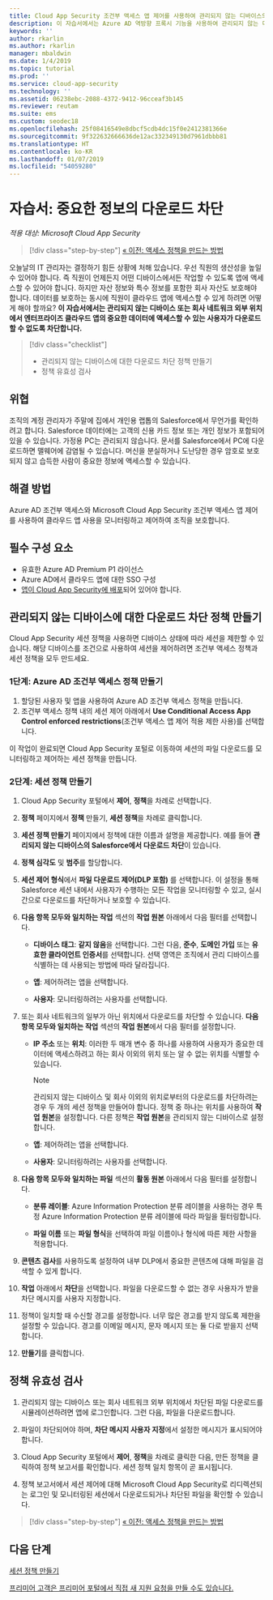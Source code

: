 ```yaml
---
title: Cloud App Security 조건부 액세스 앱 제어를 사용하여 관리되지 않는 디바이스의 다운로드 차단
description: 이 자습서에서는 Azure AD 역방향 프록시 기능을 사용하여 관리되지 않는 디바이스에서 중요한 데이터를 다운로드하지 못하도록 하여 조직을 보호하는 시나리오를 설명합니다.
keywords: ''
author: rkarlin
ms.author: rkarlin
manager: mbaldwin
ms.date: 1/4/2019
ms.topic: tutorial
ms.prod: ''
ms.service: cloud-app-security
ms.technology: ''
ms.assetid: 06238ebc-2088-4372-9412-96cceaf3b145
ms.reviewer: reutam
ms.suite: ems
ms.custom: seodec18
ms.openlocfilehash: 25f08416549e8dbcf5cdb4dc15f0e2412381366e
ms.sourcegitcommit: 9f322632666636de12ac332349130d7961dbbb81
ms.translationtype: HT
ms.contentlocale: ko-KR
ms.lasthandoff: 01/07/2019
ms.locfileid: "54059280"
---
```

# <a name="tutorial-block-download-of-sensitive-information"></a>자습서: 중요한 정보의 다운로드 차단 

*적용 대상: Microsoft Cloud App Security*

>[!div class="step-by-step"]
[« 이전: 액세스 정책을 만드는 방법](access-policy-aad.md)

오늘날의 IT 관리자는 결정하기 힘든 상황에 처해 있습니다. 우선 직원의 생산성을 높일 수 있어야 합니다. 즉 직원이 언제든지 어떤 디바이스에서든 작업할 수 있도록 앱에 액세스할 수 있어야 합니다. 하지만 자산 정보와 특수 정보를 포함한 회사 자산도 보호해야 합니다. 데이터를 보호하는 동시에 직원이 클라우드 앱에 액세스할 수 있게 하려면 어떻게 해야 할까요? **이 자습서에서는 관리되지 않는 디바이스 또는 회사 네트워크 외부 위치에서 엔터프라이즈 클라우드 앱의 중요한 데이터에 액세스할 수 있는 사용자가 다운로드할 수 없도록 차단합니다.**

> [!div class="checklist"]
> * 관리되지 않는 디바이스에 대한 다운로드 차단 정책 만들기
> * 정책 유효성 검사


## <a name="the-threat"></a>위협

조직의 계정 관리자가 주말에 집에서 개인용 랩톱의 Salesforce에서 무언가를 확인하려고 합니다. Salesforce 데이터에는 고객의 신용 카드 정보 또는 개인 정보가 포함되어 있을 수 있습니다. 가정용 PC는 관리되지 않습니다. 문서를 Salesforce에서 PC에 다운로드하면 맬웨어에 감염될 수 있습니다. 머신을 분실하거나 도난당한 경우 암호로 보호되지 않고 습득한 사람이 중요한 정보에 액세스할 수 있습니다.

## <a name="the-solution"></a>해결 방법

Azure AD 조건부 액세스와 Microsoft Cloud App Security 조건부 액세스 앱 제어를 사용하여 클라우드 앱 사용을 모니터링하고 제어하여 조직을 보호합니다.  

## <a name="prerequisites"></a>필수 구성 요소

- 유효한 Azure AD Premium P1 라이선스
- Azure AD에서 클라우드 앱에 대한 SSO 구성  
- [앱이 Cloud App Security에 배포](proxy-deployment-aad.md)되어 있어야 합니다.

## <a name="create-a-block-download-policy-for-unmanaged-devices"></a>관리되지 않는 디바이스에 대한 다운로드 차단 정책 만들기  

Cloud App Security 세션 정책을 사용하면 디바이스 상태에 따라 세션을 제한할 수 있습니다. 해당 디바이스를 조건으로 사용하여 세션을 제어하려면 조건부 액세스 정책과 세션 정책을 모두 만드세요.

### <a name="step-1-create-an-azure-ad-conditional-access-policy"></a>1단계: Azure AD 조건부 액세스 정책 만들기

1. 할당된 사용자 및 앱을 사용하여 Azure AD 조건부 액세스 정책을 만듭니다.
2. 조건부 액세스 정책 내의 세션 제어 아래에서 **Use Conditional Access App Control enforced restrictions**(조건부 액세스 앱 제어 적용 제한 사용)를 선택합니다.

이 작업이 완료되면 Cloud App Security 포털로 이동하여 세션의 파일 다운로드를 모니터링하고 제어하는 세션 정책을 만듭니다.

### <a name="step-2-create-a-session-policy"></a>2단계: 세션 정책 만들기

1. Cloud App Security 포털에서 **제어**, **정책**을 차례로 선택합니다. 

2. **정책** 페이지에서 **정책** 만들기, **세션 정책**을 차례로 클릭합니다.
 
3. **세션 정책 만들기** 페이지에서 정책에 대한 이름과 설명을 제공합니다. 예를 들어 **관리되지 않는 디바이스의 Salesforce에서 다운로드 차단**이 있습니다.

4. **정책 심각도** 및 **범주**를 할당합니다.

5. **세션 제어 형식**에서 **파일 다운로드 제어(DLP 포함)** 를 선택합니다. 이 설정을 통해 Salesforce 세션 내에서 사용자가 수행하는 모든 작업을 모니터링할 수 있고, 실시간으로 다운로드를 차단하거나 보호할 수 있습니다.

6. **다음 항목 모두와 일치하는 작업** 섹션의 **작업 원본** 아래에서 다음 필터를 선택합니다. 

   - **디바이스 태그**: **같지 않음**을 선택합니다. 그런 다음, **준수**, **도메인 가입** 또는 **유효한 클라이언트 인증서**를 선택합니다. 선택 영역은 조직에서 관리 디바이스를 식별하는 데 사용되는 방법에 따라 달라집니다. 

   - **앱**: 제어하려는 앱을 선택합니다.  

   - **사용자**: 모니터링하려는 사용자를 선택합니다.  

7. 또는 회사 네트워크의 일부가 아닌 위치에서 다운로드를 차단할 수 있습니다. **다음 항목 모두와 일치하는 작업** 섹션의 **작업 원본**에서 다음 필터를 설정합니다.

   - **IP 주소** 또는 **위치**: 이러한 두 매개 변수 중 하나를 사용하여 사용자가 중요한 데이터에 액세스하려고 하는 회사 이외의 위치 또는 알 수 없는 위치를 식별할 수 있습니다.

     > [!NOTE]
     > 관리되지 않는 디바이스 및 회사 이외의 위치로부터의 다운로드를 차단하려는 경우 두 개의 세션 정책을 만들어야 합니다. 정책 중 하나는 위치를 사용하여 **작업 원본**을 설정합니다. 다른 정책은 **작업 원본**을 관리되지 않는 디바이스로 설정합니다.

   - **앱**: 제어하려는 앱을 선택합니다.

   - **사용자**: 모니터링하려는 사용자를 선택합니다.  

8. **다음 항목 모두와 일치하는 파일** 섹션의 **활동 원본** 아래에서 다음 필터를 설정합니다. 

   - **분류 레이블**: Azure Information Protection 분류 레이블을 사용하는 경우 특정 Azure Information Protection 분류 레이블에 따라 파일을 필터링합니다.

   - **파일 이름** 또는 **파일 형식**을 선택하여 파일 이름이나 형식에 따른 제한 사항을 적용합니다.
9. **콘텐츠 검사**를 사용하도록 설정하여 내부 DLP에서 중요한 콘텐츠에 대해 파일을 검색할 수 있게 합니다. 

10. **작업** 아래에서 **차단**을 선택합니다. 파일을 다운로드할 수 없는 경우 사용자가 받을 차단 메시지를 사용자 지정합니다.  

11. 정책이 일치할 때 수신할 경고를 설정합니다. 너무 많은 경고를 받지 않도록 제한을 설정할 수 있습니다. 경고를 이메일 메시지, 문자 메시지 또는 둘 다로 받을지 선택합니다.

12. **만들기**를 클릭합니다.  

## <a name="validate-your-policy"></a>정책 유효성 검사

1. 관리되지 않는 디바이스 또는 회사 네트워크 외부 위치에서 차단된 파일 다운로드를 시뮬레이션하려면 앱에 로그인합니다. 그런 다음, 파일을 다운로드합니다.

2. 파일이 차단되어야 하며, **차단 메시지 사용자 지정**에서 설정한 메시지가 표시되어야 합니다. 

3. Cloud App Security 포털에서 **제어**, **정책**을 차례로 클릭한 다음, 만든 정책을 클릭하여 정책 보고서를 확인합니다. 세션 정책 일치 항목이 곧 표시됩니다. 

4. 정책 보고서에서 세션 제어에 대해 Microsoft Cloud App Security로 리디렉션되는 로그인 및 모니터링된 세션에서 다운로드되거나 차단된 파일을 확인할 수 있습니다.

>[!div class="step-by-step"]
[« 이전: 액세스 정책을 만드는 방법](access-policy-aad.md)

## <a name="next-steps"></a>다음 단계
  
[세션 정책 만들기](session-policy-aad.md)   

[프리미어 고객은 프리미어 포털에서 직접 새 지원 요청을 만들 수도 있습니다.](https://premier.microsoft.com/)  
  
  